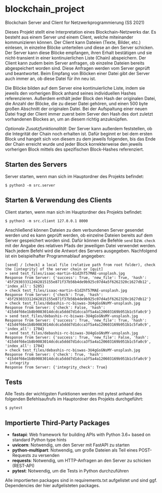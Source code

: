 # blockchain_project
Blockchain Server and Client for Netzwerkprogrammierung (SS 2021)

Dieses Projekt stellt eine Interpretation eines Blockchain-Netzwerks dar. Es besteht aus einem Server und einem Client,
welche miteinander kommunizieren können. Der Client kann Dateien (Texte, Bilder, etc.) einlesen, in einzelne
Blöcke unterteilen und diese an den Server schicken. Der Server kann diese Blöcke empfangen, ihren Erhalt bestätigen
und sie nicht-transient in einer kontinuierlichen Liste (Chain) abspeichern. Der Client kann zudem beim Server anfragen, 
ob einzelne Dateien bereits abgespeichert worden sind. Diese Anfragen werden vom Server geprüft und beantwortet. Beim
Empfang von Blöcken einer Datei gibt der Server auch immer an, ob diese Datei für ihn neu ist.

Die Blöcke bilden auf dem Server eine kontinuierliche Liste, indem sie jeweils den vorherigen Block anhand seines
individuellen Hashes referenzieren. Außerdem enthält jeder Block den Hash der originalen Datei, die Anzahl der 
Blöcke, die zu dieser Datei gehören, und einen 500 byte großen Abschnitt der originalen Datei. Bei der Aufspaltung
einer neuen Datei fragt der Client immer zuerst beim Server den Hash des dort zuletzt vorhandenen Blockes an, um
an diesem richtig anzuknüpfen.

_Optionale Zusatzfunktionalität_: Der Server kann außerdem feststellen, ob die Integrität der Chain noch erhalten ist.
Dafür beginnt er bei dem ersten Block und hangelt sich von diesem zu dem jeweils folgenden, bis das Ende der Chain
erreicht wurde und jeder Block korrekterweise den jeweils vorherigen Block mittels des spezifischen Block-Hashes 
referenziert.


## Starten des Servers
Server starten, wenn man sich im Hauptordner des Projekts befindet:

`$ python3 -m src.server`


## Starten & Verwendung des Clients
Client starten, wenn man sich im Hauptordner des Projekts befindet:

`$ python3 -m src.client 127.0.0.1 8000`

Anschließend können Dateien zu dem verbundenen Server gesendet werden und es kann geprüft werden,
ob einzelne Dateien bereits auf dem Server gespeichert worden sind. Dafür können die Befehle `send` bzw. `check`
mit der Angabe des relativen Pfads der jeweiligen Datei verwendet werden. Nach jedem Befehl wird die Antwort des Servers ausgegeben.
Nachfolgend ist ein beispielhafter Programmablauf angegeben:

```
[send] / [check] a local file (relative path from root folder), check the [integrity] of the server chain or [quit]
> send test_files/isaac-martin-61d2hT57MAE-unsplash.jpg
Response from Server: {'success': True, 'new_file': True, 'hash': '45f293033312d42815155e871f37b56b4de9b925c07d4a5f6262320c1627db12', 'index_all': 5285}
> check test_files/isaac-martin-61d2hT57MAE-unsplash.jpg
Response from Server: {'check': True, 'hash': '45f293033312d42815155e871f37b56b4de9b925c07d4a5f6262320c1627db12'}
> check test_files/debashis-rc-biswas-3U4gGsGNsMY-unsplash.jpg
Response from Server: {'check': False, 'hash': '415d4f66e1b8b9083014dcdca5ddd7d1dcca3f5a4a120603169b951b1c5fa0c9'}
> send test_files/debashis-rc-biswas-3U4gGsGNsMY-unsplash.jpg
Response from Server: {'success': True, 'new_file': True, 'hash': '415d4f66e1b8b9083014dcdca5ddd7d1dcca3f5a4a120603169b951b1c5fa0c9', 'index_all': 1704}
> send test_files/debashis-rc-biswas-3U4gGsGNsMY-unsplash.jpg
Response from Server: {'success': True, 'new_file': False, 'hash': '415d4f66e1b8b9083014dcdca5ddd7d1dcca3f5a4a120603169b951b1c5fa0c9', 'index_all': 1704}
> check test_files/debashis-rc-biswas-3U4gGsGNsMY-unsplash.jpg
Response from Server: {'check': True, 'hash': '415d4f66e1b8b9083014dcdca5ddd7d1dcca3f5a4a120603169b951b1c5fa0c9'}
> integrity
Response from Server: {'integrity_check': True}
```


## Tests
Alle Tests der wichtigsten Funktionen werden mit pytest anhand des folgenden Befehlsaufrufs im Hauptordner
des Projekts durchgeführt: 

`$ pytest`


## Importierte Third-Party Packages
* **fastapi**: Web framework for building APIs with Python 3.6+ based on standard Python type hints
* **uvicorn**: Notwendig, um den Server mit FastAPI zu starten
* **python-multipart**: Notwendig, um große Dateien als Teil eines POST-Requests zu versenden
* **requests**: Notwendig, um HTTP-Anfragen an den Server zu schicken (REST-API)
* **pytest**: Notwendig, um die Tests in Python durchzuführen

Alle importierten packages sind in requirements.txt aufgelistet und sind ggf. Dependencies der hier aufgelisteten packages.